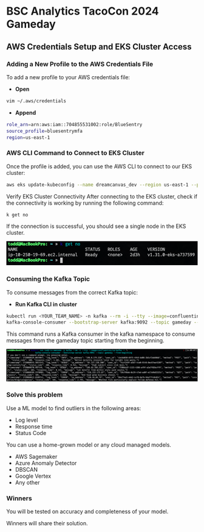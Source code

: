 # BSC Analytics TacoCon 2024 Gameday

## AWS Credentials Setup and EKS Cluster Access

### Adding a New Profile to the AWS Credentials File

To add a new profile to your AWS credentials file:
* **Open**
```bash
vim ~/.aws/credentials
```
* **Append**
```bash
role_arn=arn:aws:iam::704855531002:role/BlueSentry
source_profile=bluesentrymfa
region=us-east-1
```

### AWS CLI Command to Connect to EKS Cluster

Once the profile is added, you can use the AWS CLI to connect to our EKS cluster:

```bash
aws eks update-kubeconfig --name dreamcanvas_dev --region us-east-1 --profile bscsandbox
```

Verify EKS Cluster Connectivity
After connecting to the EKS cluster, check if the connectivity is working by running the following command:

```bash
k get no
```

If the connection is successful, you should see a single node in the EKS cluster.

![nodes.png](images/nodes.png)

### Consuming the Kafka Topic

To consume messages from the correct Kafka topic:

* **Run Kafka CLI in cluster**

```bash
kubectl run <YOUR_TEAM_NAME> -n kafka --rm -i --tty --image=confluentinc/cp-kafka -- \
kafka-console-consumer --bootstrap-server kafka:9092 --topic gameday --from-beginning
```

This command runs a Kafka consumer in the kafka namespace to consume messages from the gameday topic starting from the beginning.

![consumer.png](images/consumer.png)

### Solve this problem

Use a ML model to find outliers in the following areas:

* Log level
* Response time
* Status Code

You can use a home-grown model or any cloud managed models.

* AWS Sagemaker
* Azure Anomaly Detector
* DBSCAN
* Google Vertex
* Any other

### Winners

You will be tested on accuracy and completeness of your model.

Winners will share their solution.